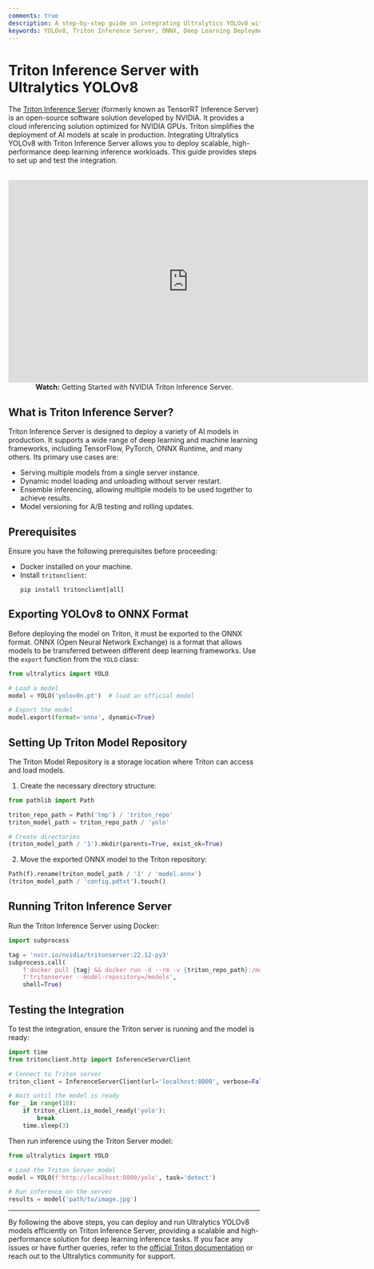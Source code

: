 ```yaml
---
comments: true
description: A step-by-step guide on integrating Ultralytics YOLOv8 with Triton Inference Server for scalable and high-performance deep learning inference deployments.
keywords: YOLOv8, Triton Inference Server, ONNX, Deep Learning Deployment, Scalable Inference, Ultralytics, NVIDIA, Object Detection, Cloud Inferencing
---
```


# Triton Inference Server with Ultralytics YOLOv8

The [Triton Inference Server](https://developer.nvidia.com/nvidia-triton-inference-server) (formerly known as TensorRT Inference Server) is an open-source software solution developed by NVIDIA. It provides a cloud inferencing solution optimized for NVIDIA GPUs. Triton simplifies the deployment of AI models at scale in production. Integrating Ultralytics YOLOv8 with Triton Inference Server allows you to deploy scalable, high-performance deep learning inference workloads. This guide provides steps to set up and test the integration.

<p align="center">
  <br>
  <iframe width="720" height="405" src="https://www.youtube.com/embed/NQDtfSi5QF4" 
    title="Getting Started with NVIDIA Triton Inference Server" frameborder="0" 
    allow="accelerometer; autoplay; clipboard-write; encrypted-media; gyroscope; picture-in-picture; web-share" 
    allowfullscreen>
  </iframe>
  <br>
  <strong>Watch:</strong> Getting Started with NVIDIA Triton Inference Server.
</p>

## What is Triton Inference Server?

Triton Inference Server is designed to deploy a variety of AI models in production. It supports a wide range of deep learning and machine learning frameworks, including TensorFlow, PyTorch, ONNX Runtime, and many others. Its primary use cases are:

- Serving multiple models from a single server instance.
- Dynamic model loading and unloading without server restart.
- Ensemble inferencing, allowing multiple models to be used together to achieve results.
- Model versioning for A/B testing and rolling updates.

## Prerequisites

Ensure you have the following prerequisites before proceeding:

- Docker installed on your machine.
- Install `tritonclient`:
  ```
  pip install tritonclient[all]
  ```

## Exporting YOLOv8 to ONNX Format

Before deploying the model on Triton, it must be exported to the ONNX format. ONNX (Open Neural Network Exchange) is a format that allows models to be transferred between different deep learning frameworks. Use the `export` function from the `YOLO` class:

```python
from ultralytics import YOLO

# Load a model
model = YOLO('yolov8n.pt')  # load an official model

# Export the model
model.export(format='onnx', dynamic=True)
```

## Setting Up Triton Model Repository

The Triton Model Repository is a storage location where Triton can access and load models.

1. Create the necessary directory structure:

```python
from pathlib import Path

triton_repo_path = Path('tmp') / 'triton_repo'
triton_model_path = triton_repo_path / 'yolo'

# Create directories
(triton_model_path / '1').mkdir(parents=True, exist_ok=True)
```

2. Move the exported ONNX model to the Triton repository:

```python
Path(f).rename(triton_model_path / '1' / 'model.onnx')
(triton_model_path / 'config.pdtxt').touch()
```

## Running Triton Inference Server

Run the Triton Inference Server using Docker:

```python
import subprocess

tag = 'nvcr.io/nvidia/tritonserver:22.12-py3'
subprocess.call(
    f'docker pull {tag} && docker run -d --rm -v {triton_repo_path}:/models -p 8000:8000 {tag} '
    f'tritonserver --model-repository=/models',
    shell=True)
```

## Testing the Integration

To test the integration, ensure the Triton server is running and the model is ready:

```python
import time
from tritonclient.http import InferenceServerClient

# Connect to Triton server
triton_client = InferenceServerClient(url='localhost:8000', verbose=False, ssl=False)

# Wait until the model is ready
for _ in range(10):
    if triton_client.is_model_ready('yolo'):
        break
    time.sleep(3)
```

Then run inference using the Triton Server model:

```python
from ultralytics import YOLO

# Load the Triton Server model
model = YOLO(f'http://localhost:8000/yolo', task='detect')

# Run inference on the server
results = model('path/to/image.jpg')
```

---

By following the above steps, you can deploy and run Ultralytics YOLOv8 models efficiently on Triton Inference Server, providing a scalable and high-performance solution for deep learning inference tasks. If you face any issues or have further queries, refer to the [official Triton documentation](https://docs.nvidia.com/deeplearning/triton-inference-server/user-guide/docs/index.html) or reach out to the Ultralytics community for support.